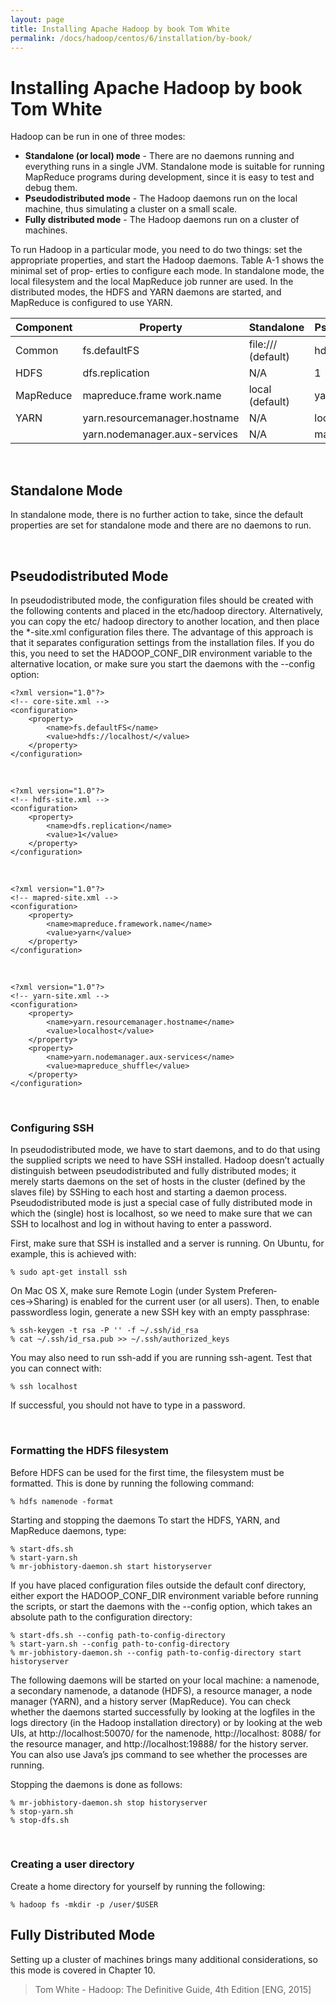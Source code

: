 ```yaml
---
layout: page
title: Installing Apache Hadoop by book Tom White
permalink: /docs/hadoop/centos/6/installation/by-book/
---
```


# Installing Apache Hadoop by book Tom White


Hadoop can be run in one of three modes:

<ul>
    <li><strong>Standalone (or local) mode</strong> - There are no daemons running and everything runs in a single JVM. Standalone
    mode is suitable for running MapReduce programs during development, since it is
    easy to test and debug them.</li>
    <li><strong>Pseudodistributed mode</strong> - The Hadoop daemons run on the local machine, thus simulating a cluster on a small
    scale.</li>
    <li><strong>Fully distributed mode</strong> - The Hadoop daemons run on a cluster of machines.</li>
</ul>


To run Hadoop in a particular mode, you need to do two things: set the appropriate
properties, and start the Hadoop daemons. Table A-1 shows the minimal set of prop‐
erties to configure each mode. In standalone mode, the local filesystem and the local
MapReduce job runner are used. In the distributed modes, the HDFS and YARN daemons are started, and MapReduce is configured to use YARN.


|  Component | Property  |  Standalone | Pseudodistributed  | Fully distributed  |
|---|---|---|---|---|
| Common  | fs.defaultFS  | file:/// (default)  | hdfs://localhost/  | hdfs://namenode/  |
|  HDFS | dfs.replication  | N/A  | 1  | 3 (default)  |
|  MapReduce | mapreduce.frame work.name  | local (default)  | yarn  | yarn |
|  YARN | yarn.resourcemanager.hostname  |  N/A | localhost  | resourcemanager  |
|   | yarn.nodemanager.aux-services |  N/A | mapreduce_shuffle | mapreduce_shuffle  |


<br/>

## Standalone Mode

In standalone mode, there is no further action to take, since the default properties are set for standalone mode and there are no daemons to run.

<br/>

## Pseudodistributed Mode

In pseudodistributed mode, the configuration files should be created with the following
contents and placed in the etc/hadoop directory. Alternatively, you can copy the etc/
hadoop directory to another location, and then place the *-site.xml configuration files
there. The advantage of this approach is that it separates configuration settings from
the installation files. If you do this, you need to set the HADOOP_CONF_DIR environment
variable to the alternative location, or make sure you start the daemons with the
--config option:


    <?xml version="1.0"?>
    <!-- core-site.xml -->
    <configuration>
        <property>
            <name>fs.defaultFS</name>
            <value>hdfs://localhost/</value>
        </property>
    </configuration>

<br/>

    <?xml version="1.0"?>
    <!-- hdfs-site.xml -->
    <configuration>
        <property>
            <name>dfs.replication</name>
            <value>1</value>
        </property>
    </configuration>

<br/>

    <?xml version="1.0"?>
    <!-- mapred-site.xml -->
    <configuration>
        <property>
            <name>mapreduce.framework.name</name>
            <value>yarn</value>
        </property>
    </configuration>

<br/>

    <?xml version="1.0"?>
    <!-- yarn-site.xml -->
    <configuration>
        <property>
            <name>yarn.resourcemanager.hostname</name>
            <value>localhost</value>
        </property>
        <property>
            <name>yarn.nodemanager.aux-services</name>
            <value>mapreduce_shuffle</value>
        </property>
    </configuration>



<br/>

### Configuring SSH


In pseudodistributed mode, we have to start daemons, and to do that using the supplied scripts we need to have SSH installed. Hadoop doesn’t actually distinguish between pseudodistributed and fully distributed modes; it merely starts daemons on the set of
hosts in the cluster (defined by the slaves file) by SSHing to each host and starting a daemon process. Pseudodistributed mode is just a special case of fully distributed mode in which the (single) host is localhost, so we need to make sure that we can SSH to localhost and log in without having to enter a password.

First, make sure that SSH is installed and a server is running. On Ubuntu, for example, this is achieved with:

    % sudo apt-get install ssh

On Mac OS X, make sure Remote Login (under System Preferen‐
ces→Sharing) is enabled for the current user (or all users).
Then, to enable passwordless login, generate a new SSH key with an empty passphrase:

    % ssh-keygen -t rsa -P '' -f ~/.ssh/id_rsa
    % cat ~/.ssh/id_rsa.pub >> ~/.ssh/authorized_keys

You may also need to run ssh-add if you are running ssh-agent.
Test that you can connect with:

    % ssh localhost

If successful, you should not have to type in a password.

<br/>

### Formatting the HDFS filesystem

Before HDFS can be used for the first time, the filesystem must be formatted. This is done by running the following command:

    % hdfs namenode -format

Starting and stopping the daemons
To start the HDFS, YARN, and MapReduce daemons, type:

    % start-dfs.sh
    % start-yarn.sh
    % mr-jobhistory-daemon.sh start historyserver


If you have placed configuration files outside the default conf directory, either export the HADOOP_CONF_DIR environment variable before running the scripts, or start the daemons with the --config option, which takes an absolute path to the configuration directory:

    % start-dfs.sh --config path-to-config-directory
    % start-yarn.sh --config path-to-config-directory
    % mr-jobhistory-daemon.sh --config path-to-config-directory start historyserver


The following daemons will be started on your local machine: a namenode, a secondary
namenode, a datanode (HDFS), a resource manager, a node manager (YARN), and a
history server (MapReduce). You can check whether the daemons started successfully
by looking at the logfiles in the logs directory (in the Hadoop installation directory) or
by looking at the web UIs, at http://localhost:50070/ for the namenode, http://localhost:
8088/ for the resource manager, and http://localhost:19888/ for the history server. You
can also use Java’s jps command to see whether the processes are running.

Stopping the daemons is done as follows:

    % mr-jobhistory-daemon.sh stop historyserver
    % stop-yarn.sh
    % stop-dfs.sh

<br/>

### Creating a user directory

Create a home directory for yourself by running the following:

    % hadoop fs -mkdir -p /user/$USER

## Fully Distributed Mode

Setting up a cluster of machines brings many additional considerations, so this mode is covered in Chapter 10.


> Tom White - Hadoop: The Definitive Guide, 4th Edition [ENG, 2015]
